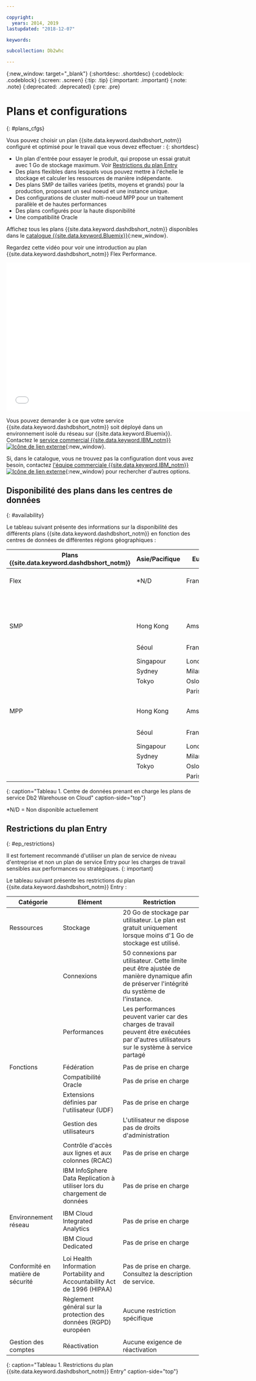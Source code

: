 ```yaml
---

copyright:
  years: 2014, 2019
lastupdated: "2018-12-07"

keywords:

subcollection: Db2whc

---
```


<!-- Attribute definitions --> 
{:new_window: target="_blank"}
{:shortdesc: .shortdesc}
{:codeblock: .codeblock}
{:screen: .screen}
{:tip: .tip}
{:important: .important}
{:note: .note}
{:deprecated: .deprecated}
{:pre: .pre}

# Plans et configurations
{: #plans_cfgs}

Vous pouvez choisir un plan {{site.data.keyword.dashdbshort_notm}} configuré et optimisé pour le travail que vous devez effectuer :
{: shortdesc}

   * Un plan d'entrée pour essayer le produit, qui propose un essai gratuit avec 1 Go de stockage maximum. Voir [Restrictions du plan Entry](#ep_restrictions)
   * Des plans flexibles dans lesquels vous pouvez mettre à l'échelle le stockage et calculer les ressources de manière indépendante.
   * Des plans SMP de tailles variées (petits, moyens et grands) pour la production, proposant un seul noeud et une instance unique.
   * Des configurations de cluster multi-noeud MPP pour un traitement parallèle et de hautes performances
   * Des plans configurés pour la haute disponibilité
   * Une compatibilité Oracle

Affichez tous les plans {{site.data.keyword.dashdbshort_notm}} disponibles dans le [catalogue {{site.data.keyword.Bluemix}}](https://console.bluemix.net/catalog/services/db2-warehouse){:new_window}.
<!--   * Plans configured for data warehouse and online analytical processing (OLAP) workloads: [{{site.data.keyword.dashdbshort_notm}}](https://console.bluemix.net/catalog/services/db2-warehouse){:new_window} -->
<!--   * Plans configured for high-speed, transactional processing (OLTP): [{{site.data.keyword.dashdbshort_notm}} for Transactions](https://console.ng.bluemix.net/catalog/services/dashdb-for-transactions-sql-database){:new_window} -->

Regardez cette vidéo pour voir une introduction au plan {{site.data.keyword.dashdbshort_notm}} Flex Performance.

<iframe class="embed-responsive-item" id="youtubeplayer" title="Création d'une connexion depuis Cognos Analytics" type="text/html" width="640" height="390" src="//www.youtube.com/embed/59PKSnzNQAg?rel=0" frameborder="0" webkitallowfullscreen mozallowfullscreen allowfullscreen> </iframe>

Vous pouvez demander à ce que votre service {{site.data.keyword.dashdbshort_notm}} soit déployé dans un environnement isolé du réseau sur {{site.data.keyword.Bluemix}}. Contactez le [service commercial {{site.data.keyword.IBM_notm}} ![Icône de lien externe](../../icons/launch-glyph.svg "Icône de lien externe")](https://www.ibm.com/connect/ibm/fr/fr/?lnk=fcw){:new_window}.

Si, dans le catalogue, vous ne trouvez pas la configuration dont vous avez besoin, contactez [l'équipe commerciale {{site.data.keyword.IBM_notm}} ![Icône de lien externe](../../icons/launch-glyph.svg "Icône de lien externe")](https://www.ibm.com/connect/ibm/fr/fr/?lnk=fcw){:new_window} pour rechercher d'autres options.

## Disponibilité des plans dans les centres de données
{: #availability}

Le tableau suivant présente des informations sur la disponibilité des différents plans {{site.data.keyword.dashdbshort_notm}} en fonction des centres de données de différentes régions géographiques :


| Plans {{site.data.keyword.dashdbshort_notm}} | Asie/Pacifique | Europe    | Amérique du Nord/centrale     | Amérique du Sud |
|------------------------------|--------------|-----------|-----------------------    |---------------|
| Flex                         | *N/D          | Francfort | Washington D.C. (est des E.U.) | *N/D           |
|                              |              |           | Dallas (Sud des E.U.)         |               |  
|      |||||
| SMP                          | Hong Kong    | Amsterdam | Washington D.C. (est des E.U.) | São Paulo     |
|                              | Séoul        | Francfort | Dallas (Sud des E.U.)         |               | 
|                              | Singapour    | Londres    | Montréal                  |               | 
|                              | Sydney       | Milan     | Querétaro                 |               | 
|                              | Tokyo        | Oslo      | Toronto                   |               | 
|                              |              | Paris     |                           |               |
|      |||||
| MPP                          | Hong Kong    | Amsterdam | Washington D.C. (est des E.U.) | São Paulo     |
|                              | Séoul        | Francfort | Dallas (Sud des E.U.)         |               | 
|                              | Singapour    | Londres    | Montréal                  |               | 
|                              | Sydney       | Milan     | Querétaro                 |               | 
|                              | Tokyo        | Oslo      | Toronto                   |               | 
|                              |              | Paris     |                           |               |
{: caption="Tableau 1. Centre de données prenant en charge les plans de service Db2 Warehouse on Cloud" caption-side="top"}

*N/D = Non disponible actuellement

## Restrictions du plan Entry
{: #ep_restrictions}

Il est fortement recommandé d'utiliser un plan de service de niveau d'entreprise et non un plan de service Entry pour les charges de travail sensibles aux performances ou stratégiques. 
{: important}

Le tableau suivant présente les restrictions du plan {{site.data.keyword.dashdbshort_notm}} Entry :

| Catégorie | Elément | Restriction | 
|----------|------|-------------|
| Ressources | Stockage | 20 Go de stockage par utilisateur. Le plan est gratuit uniquement lorsque moins d'1 Go de stockage est utilisé. |
|  | Connexions | 50 connexions par utilisateur. Cette limite peut être ajustée de manière dynamique afin de préserver l'intégrité du système de l'instance. |
|  | Performances | Les performances peuvent varier car des charges de travail peuvent être exécutées par d'autres utilisateurs sur le système à service partagé |
|  |  |
| Fonctions | Fédération | Pas de prise en charge |
|  | Compatibilité Oracle | Pas de prise en charge |
|  | Extensions définies par l'utilisateur (UDF) | Pas de prise en charge |
|  | Gestion des utilisateurs | L'utilisateur ne dispose pas de droits d'administration |
|  | Contrôle d'accès aux lignes et aux colonnes (RCAC) | Pas de prise en charge |
|  | IBM InfoSphere Data Replication à utiliser lors du chargement de données | Pas de prise en charge |
|  |  |
| Environnement réseau | IBM Cloud Integrated Analytics | Pas de prise en charge |
|  | IBM Cloud Dedicated | Pas de prise en charge |
|  |  |
| Conformité en matière de sécurité | Loi Health Information Portability and Accountability Act de 1996 (HIPAA) | Pas de prise en charge. Consultez la description de service. |
|  | Règlement général sur la protection des données (RGPD) européen | Aucune restriction spécifique |
|  |  |
| Gestion des comptes | Réactivation | Aucune exigence de réactivation |
{: caption="Tableau 1. Restrictions du plan {{site.data.keyword.dashdbshort_notm}} Entry" caption-side="top"}
